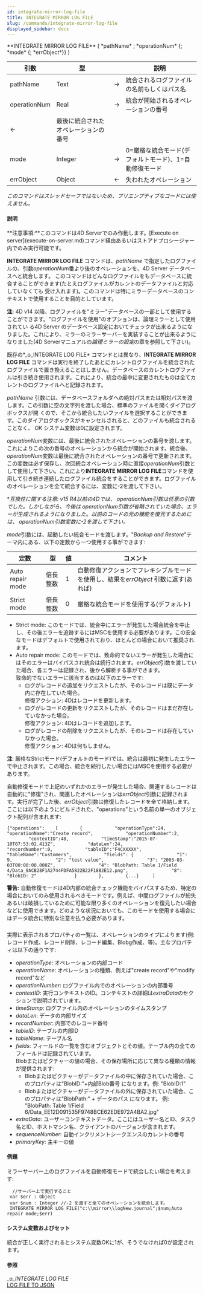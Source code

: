 ```yaml
---
id: integrate-mirror-log-file
title: INTEGRATE MIRROR LOG FILE
slug: /commands/integrate-mirror-log-file
displayed_sidebar: docs
---
```


<!--REF #_command_.INTEGRATE MIRROR LOG FILE.Syntax-->**INTEGRATE MIRROR LOG FILE** ( *pathName* ; *operationNum* {; *mode* {; *errObject*}} )<!-- END REF-->
<!--REF #_command_.INTEGRATE MIRROR LOG FILE.Params-->
| 引数 | 型 |  | 説明 |
| --- | --- | --- | --- |
| pathName | Text | &#8594;  | 統合されるログファイルの名前もしくはパス名 |
| operationNum | Real | &#8594;  | 統合が開始されるオペレーションの番号 |
| &#8592; | 最後に統合されたオペレーションの番号 |
| mode | Integer | &#8594;  | 0=厳格な統合モード(デフォルトモード)、1=自動修復モード |
| errObject | Object | &#8592; | 失われたオペレーション |

<!-- END REF-->

*このコマンドはスレッドセーフではないため、プリエンプティブなコードには使えません。*


#### 説明 

<!--REF #_command_.INTEGRATE MIRROR LOG FILE.Summary-->**注意事項:**このコマンドは4D Serverでのみ作動します。<!-- END REF-->[Execute on server](execute-on-server.md)コマンド経由あるいはストアドプロシージャー内でのみ実行可能です。

**INTEGRATE MIRROR LOG FILE** コマンドは、*pathName* で指定したログファイルの、引数*operationNum*番より後のオペレーションを、4D Server データベースへと統合します。 このコマンドはどんなログファイルをもデータベースに統合することができます(たとえログファイルがカレントのデータファイルと対応していなくても 受け入れます)。このコマンドは特にミラーデータベースのコンテキストで使用することを目的としています。

**注:** 4D v14 以降、ログファイルを"ミラー"データベースの一部として使用することができます。"ログファイルを使用"のオプションは、論理ミラーとして使用されてい る4D Server のデータベース設定においてチェックが出来るようになりました。これにより、ミラーのミラーサーバーを実装することが出来るようになりました(4D Serverマニュアルの*論理ミラーの設定*の章を参照して下さい)。

既存の*\_o\_INTEGRATE LOG FILE* コマンドとは異なり、**INTEGRATE MIRROR LOG FILE** コマンドは実行を終了したあとにカレントログファイルを統合されたログファイルで置き換えることはしません。データベースのカレントログファイルは引き続き使用されます。これにより、統合の最中に変更されたものは全てカレントのログファイルへと記録されます。

*pathName* 引数には、データベースフォルダへの絶対パスまたは相対パスを渡します。この引数に空の文字列を渡した場合、標準のファイルを開くダイアログボックスが開 くので、そこから統合したいファイルを選択することができます。このダイアログボックスがキャンセルされると、どのファイルも統合されることなく、 *OK* システム変数は0に設定されます。

*operationNum*変数には、最後に統合されたオペレーションの番号を渡します。これによりこの次の番号のオペレーションから統合が開始されます。統合後、*operationNum*変数は最後に統合されたオペレーションの番号で更新されます。この変数は必ず保存し、次回統合オペレーション時に直接*operationNum*引数として使用して下さい。これにより**INTEGRATE MIRROR LOG FILE**コマンドを使用して引き続き連続したログファイル統合をすることができます。ログファイルのオペレーションを全て統合するには、変数に-2を渡して下さい。

***互換性に関する注意:* v15 R4以前の4Dでは、* *operationNum引数は任意の引数でした。しかしながら、今後は* *operationNum引数が省略されていた場合、エラーが生成されるようになりました。以前のコードの元の機能を復元するためには、* *operationNum引数変数に-2を渡して下さい。*

*mode*引数には、起動したい統合モードを渡します。"*Backup and Restore*"テーマ内にある、以下の定数から一つ使用する事ができます:

| 定数               | 型    | 値 | コメント                                              |
| ---------------- | ---- | - | ------------------------------------------------- |
| Auto repair mode | 倍長整数 | 1 | 自動修復アクションでフレキシブルモードを使用し、結果を*errObject* 引数に返す(あれば) |
| Strict mode      | 倍長整数 | 0 | 厳格な統合モードを使用する(デフォルト)                              |

* Strict mode: このモードでは、統合中にエラーが発生した場合統合を中止し、その後エラーを追跡するにはMSCを使用する必要があります。この安全なモードはデフォルトで使用されており、ほとんどの場合において推奨されます。
* Auto repair mode: このモードでは、致命的でないエラーが発生した場合にはそのエラーはバイパスされ統合は続行されます。*errObject*引数を渡していた場合、各エラーは記録され、後から解析する事ができます。  
致命的でないエラーに該当するのは以下のエラーです:  
   * ログがレコードの追加をリクエストしたが、そのレコードは既にデータ内に存在していた場合。  
   修復アクション: 4Dはレコードを更新します。  
   * ログがレコードの更新をリクエストしたが、そのレコードはまだ存在していなかった場合。  
   修復アクション: 4Dはレコードを追加します。  
   * ログがレコードの削除をリクエストしたが、そのレコードは存在していなかった場合。  
   修復アクション: 4Dは何もしません。

**注**: 厳格なStrictモード(デフォルトのモード)では、統合は最初に発生したエラーで中止されます。この場合、統合を続行したい場合にはMSCを使用する必要があります。

自動修復モードで上記のいずれかのエラーが発生した場合、関連するレコードは自動的に"修復"され、関連したオペレーションは*errObject*引数に記録されます。実行が完了した後、*errObject*引数は修復したレコードを全て格納します。ここには以下のようにビルドされた、"operations"という名前の単一のオブジェクト配列が含まれます:

```RAW
{"operations":    [        {            "operationType":24,            "operationName":"Create record",            "operationNumber":2,            "contextID":48,            "timeStamp":"2015-07-10T07:53:02.413Z",            "dataLen":24,            "recordNumber":0,            "tableID":"F4CXXXXX",            "tableName":"Customers",            "fields": {                "1": 9,                "2": "test value",                "3": "2003-03-03T00:00:00.000Z",                "4": "BlobPath: Table 1/Field 4/Data_9ACB28F1A2744FDFA5822B22F18B2E12.png",                "8": "BlobID: 2"              }        },        {...}     ]
```

**警告:** 自動修復モードは4D内部の統合チェック機能をバイパスするため、特定の場合においてのみ使用されるべきモードです。例えば、中間ログファイルが紛失あるいは破損しているために可能な限り多くのオペレーションを復元したい場合などに使用できます。どのような状況においても、このモードを使用する場合にはデータ統合に特別な注意を払う必要があります。

##### 

実際に表示されるプロパティの一覧は、オペレーションのタイプによります(例:レコード作成、レコード削除、レコード編集、Blobg作成、等)。主なプロパティは以下の通りです:

* *operationType*: オペレーションの内部コード
* *operationName*: オペレーションの種類、例えば"create record"や"modify record"など
* *operationNumber*: ログファイル内でのオペレーションの内部番号
* *contextID*: 実行コンテキストのID。コンテキストの詳細は*extraData*のセクションで説明されています。
* *timeStamp*: ログファイル内のオペレーションのタイムスタンプ
* *dataLen*: データの内部サイズ
* *recordNumber*: 内部でのレコード番号
* *tableID*: テーブルの内部ID
* *tableName*: テーブル名
* *fields*: フィールドの一覧を含むオブジェクトとその値。テーブル内の全てのフィールドは記録されています。  
Blobまたはピクチャーの値の場合、その保存場所に応じて異なる種類の情報が提供されます:  
   * Blobまたはピクチャーがデータファイルの中に保存されていた場合、このプロパティは"BlobID:"+内部Blob番号 になります。例: "BlobID:1"  
   * Blobまたはピクチャーがデータファイルの外に保存されていた場合、このプロパティは"BlobPath:" + データのパス になります。 例: "BlobPath: Table 1/Field 6/Data\_EE12D091535F9748BCE62EDE972A4BA2.jpg"
* *extraData*: ユーザーコンテキストデータ。ここにはユーザー名とID、タスク名とID、ホストマシン名、クライアントのバージョンが含まれます。
* *sequenceNumber*: 自動インクリメントシークエンスのカレントの番号
* *primaryKey*: 主キーの値

#### 例題 

ミラーサーバー上のログファイルを自動修復モードで統合したい場合を考えます:

```4d
  //サーバー上で実行すること
 var $err : Object
 var $num : Integer //-2 を渡すと全てのオペレーションを統合します。
 INTEGRATE MIRROR LOG FILE("c:\\mirror\\logNew.journal";$num;Auto repair mode;$err)
```

#### システム変数およびセット 

統合が正しく実行されるとシステム変数OKに1が、そうでなければ0が設定されます。

#### 参照 

  
*\_o\_INTEGRATE LOG FILE*  
[LOG FILE TO JSON](log-file-to-json.md)  